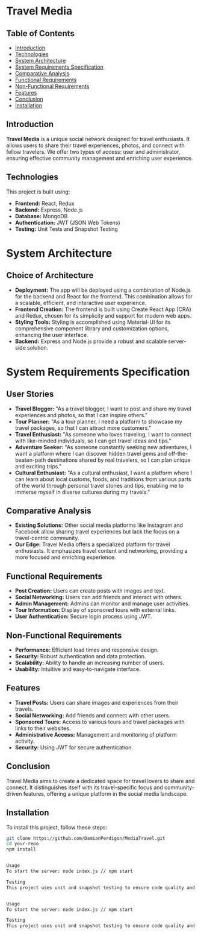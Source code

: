 # Travel Media

## Table of Contents

- [Introduction](#introduction)
- [Technologies](#technologies)
- [System Architecture](#system-architecture)
- [System Requirements Specification](#system-requirements-specification)
- [Comparative Analysis](#comparative-analysis)
- [Functional Requirements](#functional-requirements)
- [Non-Functional Requirements](#non-functional-requirements)
- [Features](#features)
- [Conclusion](#conclusion)
- [Installation](#installation)

## Introduction

**Travel Media** is a unique social network designed for travel enthusiasts. It allows users to share their travel experiences, photos, and connect with fellow travelers. We offer two types of access: user and administrator, ensuring effective community management and enriching user experience.

## Technologies

This project is built using:

- **Frontend:** React, Redux
- **Backend:** Express, Node.js
- **Database:** MongoDB
- **Authentication:** JWT (JSON Web Tokens)
- **Testing:** Unit Tests and Snapshot Testing

# System Architecture

## Choice of Architecture
- **Deployment:** The app will be deployed using a combination of Node.js for the backend and React for the frontend. This combination allows for a scalable, efficient, and interactive user experience.
- **Frontend Creation:** The frontend is built using Create React App (CRA) and Redux, chosen for its simplicity and support for modern web apps.
- **Styling Tools:** Styling is accomplished using Material-UI for its comprehensive component library and customization options, enhancing the user interface.
- **Backend:** Express and Node.js provide a robust and scalable server-side solution.

# System Requirements Specification
## User Stories
- **Travel Blogger:** "As a travel blogger, I want to post and share my travel experiences and photos, so that I can inspire others."
- **Tour Planner:** "As a tour planner, I need a platform to showcase my travel packages, so that I can attract more customers."
- **Travel Enthusiast:** "As someone who loves traveling, I want to connect with like-minded individuals, so I can get travel ideas and tips."
- **Adventure Seeker:** "As someone constantly seeking new adventures, I want a platform where I can discover hidden travel gems and off-the-beaten-path destinations shared by real travelers, so I can plan unique and exciting trips."
- **Cultural Enthusiast:** "As a cultural enthusiast, I want a platform where I can learn about local customs, foods, and traditions from various parts of the world through personal travel stories and tips, enabling me to immerse myself in diverse cultures during my travels."
## Comparative Analysis

- **Existing Solutions:** Other social media platforms like Instagram and Facebook allow sharing travel experiences but lack the focus on a travel-centric community.
- **Our Edge:** Travel Media offers a specialized platform for travel enthusiasts. It emphasizes travel content and networking, providing a more focused and enriching experience.
## Functional Requirements

- **Post Creation:** Users can create posts with images and text.
- **Social Networking:** Users can add friends and interact with others.
- **Admin Management:** Admins can monitor and manage user activities.
- **Tour Information:** Display of sponsored tours with external links.
- **User Authentication:** Secure login process using JWT.
## Non-Functional Requirements

- **Performance:** Efficient load times and responsive design.
- **Security:** Robust authentication and data protection.
- **Scalability:** Ability to handle an increasing number of users.
- **Usability:** Intuitive and easy-to-navigate interface.

## Features

- **Travel Posts:** Users can share images and experiences from their travels.
- **Social Networking:** Add friends and connect with other users.
- **Sponsored Tours:** Access to various tours and travel packages with links to their websites.
- **Administrative Access:** Management and monitoring of platform activity.
- **Security:** Using JWT for secure authentication.

## Conclusion

Travel Media aims to create a dedicated space for travel lovers to share and connect. It distinguishes itself with its travel-specific focus and community-driven features, offering a unique platform in the social media landscape.

## Installation

To install this project, follow these steps:

```bash
git clone https://github.com/DamianPerdigon/MediaTravel.git
cd your-repo
npm install


Usage
To start the server: node index.js // npm start

Testing
This project uses unit and snapshot testing to ensure code quality and consistency. To run the tests: npm test


Usage
To start the server: node index.js // npm start

Testing
This project uses unit and snapshot testing to ensure code quality and consistency. To run the tests: npm test
